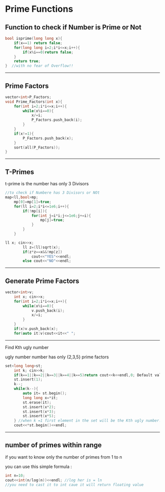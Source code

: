 # Prime Functions

## Function to check if Number is Prime or Not

```cpp
bool isprime(long long x){
    if(x==1) return false;
    for(long long i=2;i*i<=x;i++){
        if(x%i==0)return false;
    }
    return true;
}  //with no fear of Overflow!!
```

---

## Prime Factors

```cpp
vector<int>P_Factors;
void Prime_Factors(int x){
    for(int i=2;i*i<=x;i++){
        while(x%i==0){
            x/=i;
            P_Factors.push_back(i);
        }
    }
    if(x!=1){
        P_Factors.push_back(x);
    }
    sort(all(P_Factors));
}
```

---

## T-Primes

t-prime is the number has only 3 Divisors 

```cpp
//to check if Numbere has 3 Divisors or NOt
map<ll,bool>mp;
    mp[0]=mp[1]=true;
    for(ll i=2;i*i<=1e6;i++){
        if(!mp[i]){
            for(int j=i*i;j<=1e6;j+=i){
                mp[j]=true;
            }
        }
    }

ll x; cin>>x;
        ll z=(ll)sqrt(x);
        if(z*z==x&&!mp[z])
            cout<<"YES"<<endl;
        else cout<<"NO"<<endl;
```

---

## Generate Prime Factors

```cpp
vector<int>v;
    int x; cin>>x;
    for(int i=2;i*i<=x;i++){
        while(x%i==0){
            v.push_back(i);
            x/=i;
        }
    }
    if(x)v.push_back(x);
    for(auto it:v)cout<<it<<" ";
```

---

Find Kth ugly number  

ugly number number has only {2,3,5} prime factors 

```cpp
set<long long>st;
    int k; cin>>k;
    if(k==1||k==2||k==3||k==4||k==5)return cout<<k<<endl,0; Default value
    st.insert(1);
    k--;
    while(k--){
        auto it= st.begin();
        long long x=*it;
        st.erase(it);
        st.insert(x*2);
        st.insert(x*3);
        st.insert(x*5);
    } //when k =1 first element in the set will be the Kth ugly number!!
    cout<<*st.begin()<<endl;

```

---

## number of primes within range

if you want to know only the number of primes from 1 to n 

you can use this simple formula : 

```cpp
int n=10;
cout<<int(n/log(n))<<endl; //log her is = ln 
//you need to cast it to int caue it will return floating value
```